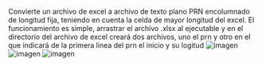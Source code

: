 Convierte un archivo de excel a archivo de texto plano PRN encolumnado de longitud fija, teniendo en cuenta la celda de mayor longitud del excel.
El funcionamiento es simple, arrastrar el archivo .xlsx al ejecutable y en el directorio del archivo de excel creará dos archivos, uno el prn y otro en el que indicará de la primera linea del prn el inicio y su logitud
![imagen](https://github.com/user-attachments/assets/a5d335b8-ad9d-4063-be85-93f46001c9b8)
![imagen](https://github.com/user-attachments/assets/20cd661a-d2d9-4603-91b3-f75e1a93ed14)
![imagen](https://github.com/user-attachments/assets/83ab46b4-369f-4230-b2d9-26999391592b)

